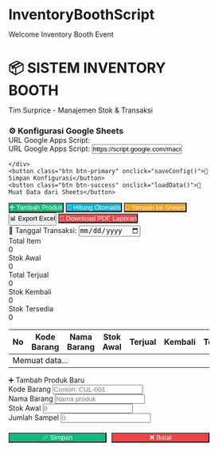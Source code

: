 # InventoryBoothScript
Welcome Inventory Booth Event 
<html lang="id">
<head>
<meta charset="UTF-8">
<meta name="viewport" content="width=device-width, initial-scale=1.0">
<title>Sistem Inventory Booth</title>
<script src="https://cdnjs.cloudflare.com/ajax/libs/xlsx/0.18.5/xlsx.full.min.js"></script>
<script src="https://cdnjs.cloudflare.com/ajax/libs/jspdf/2.5.1/jspdf.umd.min.js"></script>
<script src="https://cdnjs.cloudflare.com/ajax/libs/jspdf-autotable/3.5.31/jspdf.plugin.autotable.min.js"></script>
<style>
  * { margin: 0; padding: 0; box-sizing: border-box; }
  
  body {
    font-family: 'Segoe UI', Arial, sans-serif;
    background: linear-gradient(135deg, #667eea 0%, #764ba2 100%);
    min-height: 100vh;
    padding: 20px;
  }
  
  .container {
    max-width: 1400px;
    margin: 0 auto;
    background: white;
    border-radius: 20px;
    box-shadow: 0 20px 60px rgba(0,0,0,0.3);
    overflow: hidden;
  }
  
  .header {
    background: linear-gradient(135deg, #667eea 0%, #764ba2 100%);
    color: white;
    padding: 30px;
    text-align: center;
  }
  
  .header h1 {
    font-size: 32px;
    margin-bottom: 10px;
    text-shadow: 2px 2px 4px rgba(0,0,0,0.2);
  }
  
  .header p {
    opacity: 0.9;
    font-size: 16px;
  }
  
  .config-section {
    background: #fff3cd;
    border: 2px solid #ffc107;
    padding: 20px;
    margin: 20px;
    border-radius: 10px;
  }
  
  .config-section h3 {
    color: #856404;
    margin-bottom: 15px;
  }
  
  .config-input {
    display: flex;
    gap: 10px;
    align-items: center;
    margin-bottom: 10px;
  }
  
  .config-input label {
    font-weight: 600;
    min-width: 150px;
  }
  
  .config-input input {
    flex: 1;
    padding: 10px;
    border: 2px solid #ddd;
    border-radius: 5px;
    font-size: 14px;
  }
  
  .toolbar {
    padding: 20px;
    display: flex;
    gap: 10px;
    flex-wrap: wrap;
    border-bottom: 2px solid #eee;
  }
  
  .btn {
    padding: 12px 24px;
    border: none;
    border-radius: 8px;
    font-size: 14px;
    font-weight: 600;
    cursor: pointer;
    transition: all 0.3s;
    display: inline-flex;
    align-items: center;
    gap: 8px;
  }
  
  .btn:hover {
    transform: translateY(-2px);
    box-shadow: 0 5px 15px rgba(0,0,0,0.2);
  }
  
  .btn-primary { background: #667eea; color: white; }
  .btn-success { background: #10b981; color: white; }
  .btn-danger { background: #ef4444; color: white; }
  .btn-info { background: #06b6d4; color: white; }
  .btn-warning { background: #f59e0b; color: white; }
  
  .date-selector {
    padding: 20px;
    background: #f8f9fa;
    border-bottom: 2px solid #eee;
  }
  
  .date-selector label {
    font-weight: 600;
    margin-right: 10px;
  }
  
  .date-selector input[type="date"] {
    padding: 10px;
    border: 2px solid #ddd;
    border-radius: 5px;
    font-size: 14px;
  }
  
  .summary-cards {
    display: grid;
    grid-template-columns: repeat(auto-fit, minmax(200px, 1fr));
    gap: 20px;
    padding: 20px;
  }
  
  .card {
    background: linear-gradient(135deg, #667eea 0%, #764ba2 100%);
    color: white;
    padding: 20px;
    border-radius: 12px;
    box-shadow: 0 4px 6px rgba(0,0,0,0.1);
  }
  
  .card-label {
    font-size: 12px;
    opacity: 0.9;
    margin-bottom: 5px;
  }
  
  .card-value {
    font-size: 32px;
    font-weight: 700;
  }
  
  .table-container {
    padding: 20px;
    overflow-x: auto;
  }
  
  table {
    width: 100%;
    border-collapse: collapse;
    background: white;
    box-shadow: 0 2px 8px rgba(0,0,0,0.1);
  }
  
  th {
    background: #667eea;
    color: white;
    padding: 15px 10px;
    text-align: left;
    font-weight: 600;
    position: sticky;
    top: 0;
    z-index: 10;
  }
  
  td {
    padding: 12px 10px;
    border-bottom: 1px solid #eee;
  }
  
  tr:hover {
    background: #f8f9fa;
  }
  
  input[type="number"] {
    width: 80px;
    padding: 8px;
    border: 2px solid #ddd;
    border-radius: 5px;
    text-align: center;
  }
  
  .badge {
    display: inline-block;
    padding: 4px 12px;
    border-radius: 12px;
    font-size: 12px;
    font-weight: 600;
  }
  
  .badge-success { background: #d1fae5; color: #065f46; }
  .badge-danger { background: #fee2e2; color: #991b1b; }
  .badge-warning { background: #fef3c7; color: #92400e; }
  
  .modal {
    display: none;
    position: fixed;
    top: 0;
    left: 0;
    width: 100%;
    height: 100%;
    background: rgba(0,0,0,0.5);
    z-index: 1000;
    justify-content: center;
    align-items: center;
  }
  
  .modal.active {
    display: flex;
  }
  
  .modal-content {
    background: white;
    padding: 30px;
    border-radius: 15px;
    max-width: 500px;
    width: 90%;
    box-shadow: 0 20px 60px rgba(0,0,0,0.3);
  }
  
  .modal-header {
    font-size: 24px;
    font-weight: 700;
    margin-bottom: 20px;
    color: #667eea;
  }
  
  .form-group {
    margin-bottom: 20px;
  }
  
  .form-group label {
    display: block;
    font-weight: 600;
    margin-bottom: 8px;
    color: #333;
  }
  
  .form-group input {
    width: 100%;
    padding: 12px;
    border: 2px solid #ddd;
    border-radius: 8px;
    font-size: 14px;
  }
  
  .loading {
    text-align: center;
    padding: 40px;
    color: #667eea;
  }
  
  .loading::after {
    content: '⏳';
    font-size: 48px;
    animation: spin 2s linear infinite;
  }
  
  @keyframes spin {
    from { transform: rotate(0deg); }
    to { transform: rotate(360deg); }
  }
  
  @media print {
    .toolbar, .config-section, .btn { display: none; }
  }
</style>
</head>
<body>

<div class="container">
  <div class="header">
    <h1>📦 SISTEM INVENTORY BOOTH</h1>
    <p>Tim Surprice - Manajemen Stok & Transaksi</p>
  </div>
  
  <!-- CONFIG SECTION -->
  <div class="config-section">
    <h3>⚙️ Konfigurasi Google Sheets</h3>
    <div class="config-input">
      <label>URL Google Apps Script:</label>
     <div class="config-input">
  <label>URL Google Apps Script:</label>
  <input 
    type="text" 
    id="apiUrl" 
    value="https://script.google.com/macros/s/AKfycbzsI_dxXZ-mgM-5_Vihrv-zyHdeWVKuRKrXhnimdatn4o88pbde0nPEftKXyOlhHJPt-g/exec"
    placeholder="Masukkan URL Google Apps Script di sini">
</div>



    </div>
    <button class="btn btn-primary" onclick="saveConfig()">💾 Simpan Konfigurasi</button>
    <button class="btn btn-success" onclick="loadData()">🔄 Muat Data dari Sheets</button>
  </div>
  
  <!-- TOOLBAR -->
  <div class="toolbar">
    <button class="btn btn-success" onclick="openModalTambah()">➕ Tambah Produk</button>
    <button class="btn btn-info" onclick="hitungOtomatis()">🔄 Hitung Otomatis</button>
    <button class="btn btn-warning" onclick="simpanKeSheets()">💾 Simpan ke Sheets</button>
    <button class="btn btn-primary" onclick="exportExcel()">📊 Export Excel</button>
    <button class="btn btn-danger" onclick="generatePDF()">📄 Download PDF Laporan</button>
  </div>
  
  <!-- DATE SELECTOR -->
  <div class="date-selector">
    <label>📅 Tanggal Transaksi:</label>
    <input type="date" id="tanggalTransaksi" onchange="updateTanggal()">
  </div>
  
  <!-- SUMMARY CARDS -->
  <div class="summary-cards">
    <div class="card">
      <div class="card-label">Total Item</div>
      <div class="card-value" id="totalItem">0</div>
    </div>
    <div class="card">
      <div class="card-label">Stok Awal</div>
      <div class="card-value" id="stokAwal">0</div>
    </div>
    <div class="card">
      <div class="card-label">Total Terjual</div>
      <div class="card-value" id="totalTerjual">0</div>
    </div>
    <div class="card">
      <div class="card-label">Stok Kembali</div>
      <div class="card-value" id="totalKembali">0</div>
    </div>
    <div class="card">
      <div class="card-label">Stok Tersedia</div>
      <div class="card-value" id="stokTersedia">0</div>
    </div>
  </div>
  
  <!-- TABLE -->
  <div class="table-container">
    <table id="inventoryTable">
      <thead>
        <tr>
          <th style="width: 50px;">No</th>
          <th>Kode Barang</th>
          <th>Nama Barang</th>
          <th style="width: 100px;">Stok Awal</th>
          <th style="width: 100px;">Terjual</th>
          <th style="width: 100px;">Kembali</th>
          <th style="width: 100px;">Tersedia</th>
          <th style="width: 100px;">Selisih</th>
          <th>Status</th>
          <th style="width: 100px;">Aksi</th>
        </tr>
      </thead>
      <tbody id="tableBody">
        <tr>
          <td colspan="10" class="loading">Memuat data...</td>
        </tr>
      </tbody>
    </table>
  </div>
</div>

<!-- MODAL TAMBAH PRODUK -->
<div class="modal" id="modalTambah">
  <div class="modal-content">
    <div class="modal-header">➕ Tambah Produk Baru</div>
    <div class="form-group">
      <label>Kode Barang</label>
      <input type="text" id="inputKode" placeholder="Contoh: CUL-001">
    </div>
    <div class="form-group">
      <label>Nama Barang</label>
      <input type="text" id="inputNama" placeholder="Nama produk">
    </div>
    <div class="form-group">
      <label>Stok Awal</label>
      <input type="number" id="inputStok" placeholder="0" min="0">
    </div>
    <div class="form-group">
      <label>Jumlah Sampel</label>
      <input type="number" id="inputSampel" placeholder="0" min="0">
    </div>
    <div style="display: flex; gap: 10px; margin-top: 20px;">
      <button class="btn btn-success" onclick="tambahProduk()" style="flex: 1;">✅ Simpan</button>
      <button class="btn btn-danger" onclick="closeModal()" style="flex: 1;">❌ Batal</button>
    </div>
  </div>
</div>

<script>
let produkData = [];
let apiUrlConfig = '';

// Set tanggal hari ini sebagai default
document.getElementById('tanggalTransaksi').valueAsDate = new Date();

// Load config dari memory
function loadConfig() {
  const saved = window.apiUrlSaved || '';
  document.getElementById('apiUrl').value = saved;
  apiUrlConfig = saved;
}

// Save config ke memory
function saveConfig() {
  const url = document.getElementById('apiUrl').value.trim();
  if (!url) {
    alert('❌ URL tidak boleh kosong!');
    return;
  }
  apiUrlConfig = url;
  window.apiUrlSaved = url;
  alert('✅ Konfigurasi berhasil disimpan!\n\nSekarang klik "Muat Data dari Sheets"');
}

// Load data dari Google Sheets
async function loadData() {
  if (!apiUrlConfig) {
    alert('❌ Harap isi URL Google Apps Script terlebih dahulu!');
    return;
  }
  
  try {
    document.getElementById('tableBody').innerHTML = '<tr><td colspan="10" class="loading">Memuat data...</td></tr>';
    
    const response = await fetch(apiUrlConfig + '?action=getProduk');
    const result = await response.json();
    
    if (result.status === 'success') {
      produkData = result.data;
      renderTable();
      hitungOtomatis();
      alert('✅ Data berhasil dimuat dari Google Sheets!');
    } else {
      throw new Error(result.message);
    }
  } catch (error) {
    alert('❌ Gagal memuat data: ' + error.message + '\n\nPastikan:\n1. URL sudah benar\n2. Web App sudah di-deploy\n3. Permission diatur ke "Anyone"');
    renderTableLocal();
  }
}

// Render table dari data lokal (backup)
function renderTableLocal() {
  produkData = [
    {no: 1, kode: "Cul 3805", nama: "Cul 3805", stok: 10, sampel: 1},
    {no: 2, kode: "TLG TESSA-1", nama: "TLG TESSA-1", stok: 10, sampel: 1},
    {no: 3, kode: "GILI 9604-GGI", nama: "GILI 9604 - GGI (GBT)", stok: 1, sampel: 1}
  ];
  renderTable();
}

// Render table
function renderTable() {
  const tbody = document.getElementById('tableBody');
  tbody.innerHTML = '';
  
  if (produkData.length === 0) {
    tbody.innerHTML = '<tr><td colspan="10" style="text-align: center; padding: 40px;">Tidak ada data. Klik "Tambah Produk" untuk memulai.</td></tr>';
    return;
  }
  
  produkData.forEach((item, index) => {
    const row = tbody.insertRow();
    row.innerHTML = `
      <td>${item.no}</td>
      <td><strong>${item.kode}</strong></td>
      <td>${item.nama}</td>
      <td style="text-align: center;">${item.stok}</td>
      <td style="text-align: center;">
        <input type="number" min="0" value="0" id="terjual_${index}" onchange="hitung(${index})">
      </td>
      <td style="text-align: center;">
        <input type="number" min="0" value="0" id="kembali_${index}" onchange="hitung(${index})">
      </td>
      <td style="text-align: center;" id="tersedia_${index}">-</td>
      <td style="text-align: center;" id="selisih_${index}">-</td>
      <td id="status_${index}">-</td>
      <td style="text-align: center;">
        <button class="btn btn-danger" onclick="hapusProduk(${item.no})" style="padding: 6px 12px; font-size: 12px;">🗑️</button>
      </td>
    `;
  });
  
  updateSummary();
}

// Hitung per item
function hitung(index) {
  const item = produkData[index];
  const terjual = parseInt(document.getElementById(`terjual_${index}`).value) || 0;
  const kembali = parseInt(document.getElementById(`kembali_${index}`).value) || 0;
  
  const tersedia = item.stok - terjual;
  const selisih = tersedia - kembali;
  
  document.getElementById(`tersedia_${index}`).textContent = tersedia;
  document.getElementById(`selisih_${index}`).textContent = selisih;
  
  // Status badge
  let status = '';
  if (selisih > 0) {
    status = '<span class="badge badge-danger">⚠️ Hilang: ' + selisih + '</span>';
  } else if (selisih < 0) {
    status = '<span class="badge badge-warning">⚠️ Lebih: ' + Math.abs(selisih) + '</span>';
  } else {
    status = '<span class="badge badge-success">✅ Sesuai</span>';
  }
  
  document.getElementById(`status_${index}`).innerHTML = status;
}

// Hitung semua otomatis
function hitungOtomatis() {
  produkData.forEach((item, index) => {
    hitung(index);
  });
  updateSummary();
  alert('✅ Perhitungan selesai!');
}

// Update summary cards
function updateSummary() {
  let totalStok = 0;
  let totalTerjual = 0;
  let totalKembali = 0;
  let totalTersedia = 0;
  
  produkData.forEach((item, index) => {
    totalStok += item.stok;
    const terjual = parseInt(document.getElementById(`terjual_${index}`)?.value) || 0;
    const kembali = parseInt(document.getElementById(`kembali_${index}`)?.value) || 0;
    totalTerjual += terjual;
    totalKembali
    totalTersedia += item.stok - terjual;
  });

  document.getElementById('totalItem').textContent = produkData.length;
  document.getElementById('stokAwal').textContent = totalStok;
  document.getElementById('totalTerjual').textContent = totalTerjual;
  document.getElementById('totalKembali').textContent = totalKembali;
  document.getElementById('stokTersedia').textContent = totalTersedia;
}

// Tambah produk baru
function tambahProduk() {
  const kode = document.getElementById('inputKode').value.trim();
  const nama = document.getElementById('inputNama').value.trim();
  const stok = parseInt(document.getElementById('inputStok').value) || 0;
  const sampel = parseInt(document.getElementById('inputSampel').value) || 0;

  if (!kode || !nama) {
    alert('❌ Kode dan nama produk wajib diisi!');
    return;
  }

  const newItem = {
    no: produkData.length + 1,
    kode,
    nama,
    stok,
    sampel
  };

  produkData.push(newItem);
  renderTable();
  closeModal();
  updateSummary();
  alert('✅ Produk berhasil ditambahkan!');
}

// Hapus produk
function hapusProduk(no) {
  if (!confirm('Apakah yakin ingin menghapus produk ini?')) return;
  produkData = produkData.filter(p => p.no !== no);
  // Reset nomor urut
  produkData.forEach((p, i) => p.no = i + 1);
  renderTable();
  updateSummary();
}

// Simpan ke Google Sheets
async function simpanKeSheets() {
  if (!apiUrlConfig) {
    alert('❌ URL Google Apps Script belum diisi!');
    return;
  }

  try {
    const response = await fetch(apiUrlConfig + '?action=saveProduk', {
      method: 'POST',
      body: JSON.stringify(produkData),
      headers: { 'Content-Type': 'application/json' }
    });

    const result = await response.json();
    if (result.status === 'success') {
      alert('✅ Data berhasil disimpan ke Google Sheets!');
    } else {
      throw new Error(result.message);
    }
  } catch (error) {
    alert('❌ Gagal menyimpan ke Sheets: ' + error.message);
  }
}

// Export ke Excel
function exportExcel() {
  const ws = XLSX.utils.json_to_sheet(produkData);
  const wb = XLSX.utils.book_new();
  XLSX.utils.book_append_sheet(wb, ws, "Inventory");
  XLSX.writeFile(wb, `Laporan_Inventory_${new Date().toISOString().slice(0,10)}.xlsx`);
}

// Generate PDF
function generatePDF() {
  const { jsPDF } = window.jspdf;
  const doc = new jsPDF();

  doc.setFontSize(16);
  doc.text("Laporan Inventory Booth", 14, 20);
  doc.setFontSize(10);
  doc.text(`Tanggal: ${document.getElementById('tanggalTransaksi').value}`, 14, 28);

  const data = produkData.map((p, i) => [
    i + 1,
    p.kode,
    p.nama,
    p.stok,
    document.getElementById(`terjual_${i}`)?.value || 0,
    document.getElementById(`kembali_${i}`)?.value || 0,
    document.getElementById(`tersedia_${i}`)?.textContent || '-',
    document.getElementById(`selisih_${i}`)?.textContent || '-',
    document.getElementById(`status_${i}`)?.innerText || '-'
  ]);

  doc.autoTable({
    head: [['No', 'Kode', 'Nama Barang', 'Stok Awal', 'Terjual', 'Kembali', 'Tersedia', 'Selisih', 'Status']],
    body: data,
    startY: 35,
    theme: 'grid'
  });

  doc.save(`Laporan_Inventory_${new Date().toISOString().slice(0,10)}.pdf`);
}

// Modal handling
function openModalTambah() {
  document.getElementById('modalTambah').classList.add('active');
}
function closeModal() {
  document.getElementById('modalTambah').classList.remove('active');
}

// Update tanggal
function updateTanggal() {
  console.log("Tanggal transaksi:", document.getElementById('tanggalTransaksi').value);
}

// Jalankan awal
loadConfig();
renderTableLocal();
</script>
</body>
</html>
